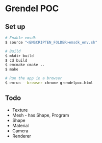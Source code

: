 # Grendel POC

## Set up
```sh
# Enable emsdk
$ source "<EMSCRIPTEN_FOLDER>emsdk_env.sh"

# Build
$ mkdir build
$ cd build
$ emcmake cmake ..
$ make

# Run the app in a browser
$ emrun --browser chrome grendelpoc.html
```

## Todo
- Texture
- Mesh - has Shape, Program
- Shape
- Material
- Camera
- Renderer
